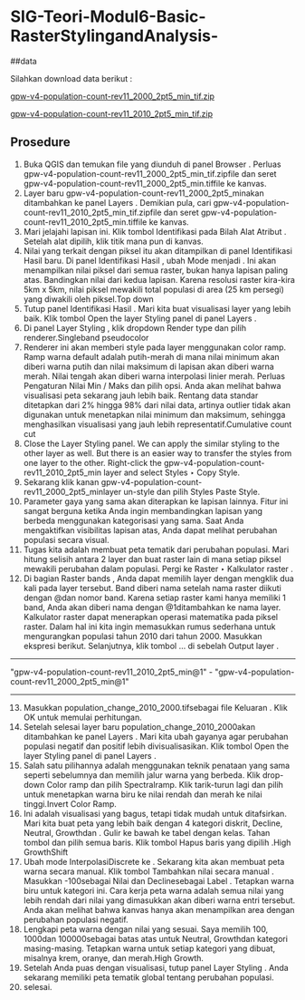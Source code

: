 # SIG-Teori-Modul6-Basic-RasterStylingandAnalysis-

##data

Silahkan download data berikut :

[gpw-v4-population-count-rev11_2000_2pt5_min_tif.zip](https://www.qgistutorials.com/downloads/gpw-v4-population-count-rev11_2000_2pt5_min_tif.zip)

[gpw-v4-population-count-rev11_2010_2pt5_min_tif.zip](https://www.qgistutorials.com/downloads/gpw-v4-population-count-rev11_2010_2pt5_min_tif.zip)

## Prosedure

1. Buka QGIS dan temukan file yang diunduh di panel Browser . Perluas gpw-v4-population-count-rev11_2000_2pt5_min_tif.zipfile dan seret gpw-v4-population-count-rev11_2000_2pt5_min.tiffile ke kanvas.
2. Layer baru gpw-v4-population-count-rev11_2000_2pt5_minakan ditambahkan ke panel Layers . Demikian pula, cari gpw-v4-population-count-rev11_2010_2pt5_min_tif.zipfile dan seret gpw-v4-population-count-rev11_2010_2pt5_min.tiffile ke kanvas.
3. Mari jelajahi lapisan ini. Klik tombol Identifikasi pada Bilah Alat Atribut . Setelah alat dipilih, klik titik mana pun di kanvas.
4. Nilai yang terkait dengan piksel itu akan ditampilkan di panel Identifikasi Hasil baru. Di panel Identifikasi Hasil , ubah Mode menjadi . Ini akan menampilkan nilai piksel dari semua raster, bukan hanya lapisan paling atas. Bandingkan nilai dari kedua lapisan. Karena resolusi raster kira-kira 5km x 5km, nilai piksel mewakili total populasi di area (25 km persegi) yang diwakili oleh piksel.Top down
5. Tutup panel Identifikasi Hasil . Mari kita buat visualisasi layer yang lebih baik. Klik tombol Open the layer Styling panel di panel Layers .
6. Di panel Layer Styling , klik dropdown Render type dan pilih renderer.Singleband pseudocolor
7. Renderer ini akan memberi style pada layer menggunakan color ramp. Ramp warna default adalah putih-merah di mana nilai minimum akan diberi warna putih dan nilai maksimum di lapisan akan diberi warna merah. Nilai tengah akan diberi warna interpolasi linier merah. Perluas Pengaturan Nilai Min / Maks dan pilih opsi. Anda akan melihat bahwa visualisasi peta sekarang jauh lebih baik. Rentang data standar ditetapkan dari 2% hingga 98% dari nilai data, artinya outlier tidak akan digunakan untuk menetapkan nilai minimum dan maksimum, sehingga menghasilkan visualisasi yang jauh lebih representatif.Cumulative count cut
8. Close the Layer Styling panel. We can apply the similar styling to the other layer as well. But there is an easier way to transfer the styles from one layer to the other. Right-click the gpw-v4-population-count-rev11_2010_2pt5_min layer and select Styles ‣ Copy Style.
9. Sekarang klik kanan gpw-v4-population-count-rev11_2000_2pt5_minlayer un-style dan pilih Styles Paste Style.
10. Parameter gaya yang sama akan diterapkan ke lapisan lainnya. Fitur ini sangat berguna ketika Anda ingin membandingkan lapisan yang berbeda menggunakan kategorisasi yang sama. Saat Anda mengaktifkan visibilitas lapisan atas, Anda dapat melihat perubahan populasi secara visual.
11. Tugas kita adalah membuat peta tematik dari perubahan populasi. Mari hitung selisih antara 2 layer dan buat raster lain di mana setiap piksel mewakili perubahan dalam populasi. Pergi ke Raster ‣ Kalkulator raster .
12. Di bagian Raster bands , Anda dapat memilih layer dengan mengklik dua kali pada layer tersebut. Band diberi nama setelah nama raster diikuti dengan @dan nomor band. Karena setiap raster kami hanya memiliki 1 band, Anda akan diberi nama dengan @1ditambahkan ke nama layer. Kalkulator raster dapat menerapkan operasi matematika pada piksel raster. Dalam hal ini kita ingin memasukkan rumus sederhana untuk mengurangkan populasi tahun 2010 dari tahun 2000. Masukkan ekspresi berikut. Selanjutnya, klik tombol … di sebelah Output layer .

------------------

"gpw-v4-population-count-rev11_2010_2pt5_min@1" - "gpw-v4-population-count-rev11_2000_2pt5_min@1"

------------------

13. Masukkan population_change_2010_2000.tifsebagai file Keluaran . Klik OK untuk memulai perhitungan.
14. Setelah selesai layer baru population_change_2010_2000akan ditambahkan ke panel Layers . Mari kita ubah gayanya agar perubahan populasi negatif dan positif lebih divisualisasikan. Klik tombol Open the layer Styling panel di panel Layers .
15. Salah satu pilihannya adalah menggunakan teknik penataan yang sama seperti sebelumnya dan memilih jalur warna yang berbeda. Klik drop-down Color ramp dan pilih Spectralramp. Klik tarik-turun lagi dan pilih untuk menetapkan warna biru ke nilai rendah dan merah ke nilai tinggi.Invert Color Ramp.
16. Ini adalah visualisasi yang bagus, tetapi tidak mudah untuk ditafsirkan. Mari kita buat peta yang lebih baik dengan 4 kategori diskrit, Decline, Neutral, Growthdan . Gulir ke bawah ke tabel dengan kelas. Tahan tombol dan pilih semua baris. Klik tombol Hapus baris yang dipilih .High GrowthShift
17.  Ubah mode InterpolasiDiscrete ke . Sekarang kita akan membuat peta warna secara manual. Klik tombol Tambahkan nilai secara manual . Masukkan -100sebagai Nilai dan Declinesebagai Label . Tetapkan warna biru untuk kategori ini. Cara kerja peta warna adalah semua nilai yang lebih rendah dari nilai yang dimasukkan akan diberi warna entri tersebut. Anda akan melihat bahwa kanvas hanya akan menampilkan area dengan perubahan populasi negatif.
18. Lengkapi peta warna dengan nilai yang sesuai. Saya memilih 100, 1000dan 100000sebagai batas atas untuk Neutral, Growthdan kategori masing-masing. Tetapkan warna untuk setiap kategori yang dibuat, misalnya krem, oranye, dan merah.High Growth.
19. Setelah Anda puas dengan visualisasi, tutup panel Layer Styling . Anda sekarang memiliki peta tematik global tentang perubahan populasi.
20. selesai.
